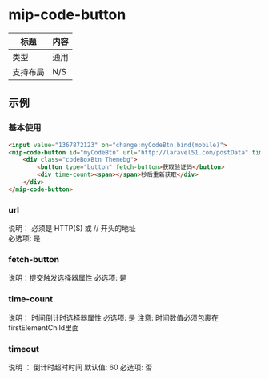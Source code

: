 # mip-code-button

标题|内容
----|----
类型|通用
支持布局|N/S
## 示例

### 基本使用

```html
<input value="1367872123" on="change:myCodeBtn.bind(mobile)">
<mip-code-button id="myCodeBtn" url="http://laravel51.com/postData" timeout="60">
    <div class="codeBoxBtn Themebg">
        <button type="button" fetch-button>获取验证码</button>
        <div time-count><span></span>秒后重新获取</div>
    </div>
</mip-code-button>
```
### url

说明： 必须是 HTTP(S) 或 // 开头的地址   
必选项: 是  

### fetch-button

说明：提交触发选择器属性 
必选项: 是 

### time-count
说明： 时间倒计时选择器属性
必选项: 是 
注意: 时间数值必须包裹在firstElementChild里面

### timeout
说明 ： 倒计时超时时间
默认值: 60
必选项: 否






